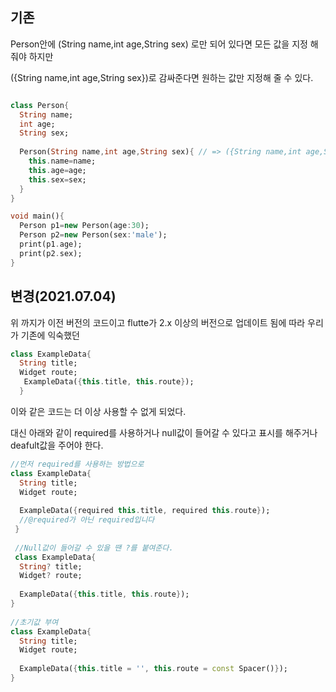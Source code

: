 기존
--

Person안에 (String name,int age,String sex) 로만 되어 있다면 모든 값을 지정 해 줘야 하지만

({String name,int age,String sex})로 감싸준다면 원하는 값만 지정해 줄 수 있다.

```dart

class Person{
  String name;
  int age;
  String sex;
  
  Person(String name,int age,String sex){ // => ({String name,int age,String sex})
    this.name=name;
    this.age=age;
    this.sex=sex;
  }
}

void main(){
  Person p1=new Person(age:30);
  Person p2=new Person(sex:'male');
  print(p1.age);
  print(p2.sex);
}
```

변경(2021.07.04)
--
위 까지가 이전 버전의 코드이고 flutte가 2.x 이상의 버전으로 업데이트 됨에 따라 우리가 기존에 익숙했던
```dart
class ExampleData{
  String title;
  Widget route;
   ExampleData({this.title, this.route});
  }
```
이와 같은 코드는 더 이상 사용할 수 없게 되었다.

대신 아래와 같이 required를 사용하거나 null값이 들어갈 수 있다고 표시를 해주거나 deafult값을 주어야 한다.
```dart
//먼저 required를 사용하는 방법으로
class ExampleData{
  String title;
  Widget route;
  
  ExampleData({required this.title, required this.route});
  //@required가 아닌 required입니다
 }
 
 //Null값이 들어갈 수 있을 땐 ?를 붙여준다.
 class ExampleData{
  String? title;
  Widget? route;
  
  ExampleData({this.title, this.route});
}
  
//초기값 부여
class ExampleData{
  String title;
  Widget route;
  
  ExampleData({this.title = '', this.route = const Spacer()});
}
  





